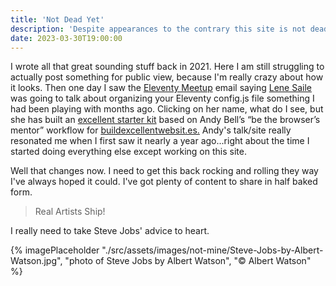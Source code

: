 ```yaml
---
title: 'Not Dead Yet'
description: 'Despite appearances to the contrary this site is not dead yet!'
date: 2023-03-30T19:00:00
---
```


I wrote all that great sounding stuff back in 2021. Here I am still struggling to actually post something for public view, because I'm really crazy about how it looks. Then one day I saw the [Eleventy Meetup](https://11tymeetup.dev) email saying [Lene Saile](https://www.lenesaile.com/en/) was going to talk about organizing your Eleventy config.js file something I had been playing with months ago. Clicking on her name, what do I see, but she has built an [excellent starter kit](https://github.com/madrilene/eleventy-excellent) based on Andy Bell’s “be the browser’s mentor” workflow for [buildexcellentwebsit.es.](http://buildexcellentwebsit.es/) Andy's talk/site really resonated me when I first saw it nearly a year ago...right about the time I started doing everything else except working on this site.

Well that changes now.  I need to get this back rocking and rolling they way I've always hoped it could.  I've got plenty of content to share in half baked form.

> Real Artists Ship!

I really need to take Steve Jobs' advice to heart.

{% imagePlaceholder "./src/assets/images/not-mine/Steve-Jobs-by-Albert-Watson.jpg", "photo of Steve Jobs by Albert Watson", "&copy; Albert Watson" %}
